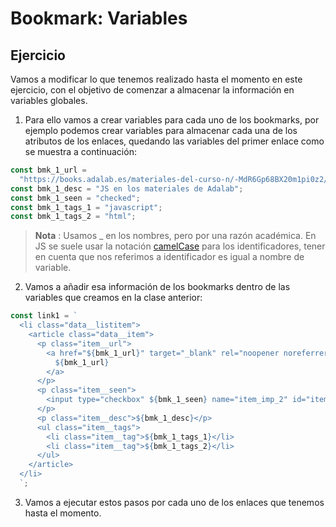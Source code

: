 # Bookmark: Variables

## Ejercicio

Vamos a modificar lo que tenemos realizado hasta el momento en este ejercicio, con el objetivo de comenzar a almacenar la información en variables globales.

1. Para ello vamos a crear variables para cada uno de los bookmarks, por ejemplo podemos crear variables para almacenar cada una de los atributos de los enlaces, quedando las variables del primer enlace como se muestra a continuación:

```js
const bmk_1_url =
  "https://books.adalab.es/materiales-del-curso-n/-MdR6Gp68BX20m1pi0z2/modulo-2-programando-la-web/javascript/2_1_intro_a_la_programacion";
const bmk_1_desc = "JS en los materiales de Adalab";
const bmk_1_seen = "checked";
const bmk_1_tags_1 = "javascript";
const bmk_1_tags_2 = "html";
```

> **Nota** : Usamos \_ en los nombres, pero por una razón académica.
> En JS se suele usar la notación [camelCase](https://es.wikipedia.org/wiki/Camel_case) para los identificadores, tener en cuenta que nos referimos a identificador es igual a nombre de variable.

2. Vamos a añadir esa información de los bookmarks dentro de las variables que creamos en la clase anterior:

```js
const link1 = `
  <li class="data__listitem">
    <article class="data__item">
      <p class="item__url">
        <a href="${bmk_1_url}" target="_blank" rel="noopener noreferrer">
          ${bmk_1_url}
        </a>
      </p>
      <p class="item__seen">
        <input type="checkbox" ${bmk_1_seen} name="item_imp_2" id="item_imp_2">
      </p>
      <p class="item__desc">${bmk_1_desc}</p>
      <ul class="item__tags">
        <li class="item__tag">${bmk_1_tags_1}</li>
        <li class="item__tag">${bmk_1_tags_2}</li>
      </ul>
    </article>
  </li>
  `;
```

3. Vamos a ejecutar estos pasos por cada uno de los enlaces que tenemos hasta el momento.
